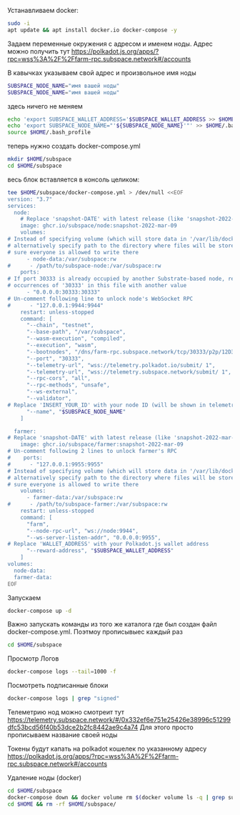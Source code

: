 Устанавливаем docker:
``` bash
sudo -i
apt update && apt install docker.io docker-compose -y
```
Задаем переменные окружения с адресом и именем ноды. Адрес можно получить тут
https://polkadot.js.org/apps/?rpc=wss%3A%2F%2Ffarm-rpc.subspace.network#/accounts

В кавычках указываем свой адрес и произвольное имя ноды
``` bash
SUBSPACE_NODE_NAME="имя вашей ноды"
SUBSPACE_NODE_NAME="имя вашей ноды"
```

здесь ничего не меняем
``` bash
echo 'export SUBSPACE_WALLET_ADDRESS='$SUBSPACE_WALLET_ADDRESS >> $HOME/.bash_profile
echo 'export SUBSPACE_NODE_NAME="'${SUBSPACE_NODE_NAME}'"' >> $HOME/.bash_profile
source $HOME/.bash_profile
```

теперь нужно создать docker-compose.yml
``` bash
mkdir $HOME/subspace
cd $HOME/subspace
```

весь блок вставляется в консоль целиком:
``` bash
tee $HOME/subspace/docker-compose.yml > /dev/null <<EOF
version: "3.7"
services:
  node:
    # Replace 'snapshot-DATE' with latest release (like 'snapshot-2022-mar-09')
    image: ghcr.io/subspace/node:snapshot-2022-mar-09
    volumes:
# Instead of specifying volume (which will store data in '/var/lib/docker'), you can
# alternatively specify path to the directory where files will be stored, just make
# sure everyone is allowed to write there
      - node-data:/var/subspace:rw
#      - /path/to/subspace-node:/var/subspace:rw
    ports:
# If port 30333 is already occupied by another Substrate-based node, replace all
# occurrences of '30333' in this file with another value
      - "0.0.0.0:30333:30333"
# Un-comment following line to unlock node's WebSocket RPC
#      - "127.0.0.1:9944:9944"
    restart: unless-stopped
    command: [
      "--chain", "testnet",
      "--base-path", "/var/subspace",
      "--wasm-execution", "compiled",
      "--execution", "wasm",
      "--bootnodes", "/dns/farm-rpc.subspace.network/tcp/30333/p2p/12D3KooWPjMZuSYj35ehced2MTJFf95upwpHKgKUrFRfHwohzJXr",
      "--port", "30333",
      "--telemetry-url", "wss://telemetry.polkadot.io/submit/ 1",
      "--telemetry-url", "wss://telemetry.subspace.network/submit/ 1",
      "--rpc-cors", "all",
      "--rpc-methods", "unsafe",
      "--ws-external",
      "--validator",
# Replace 'INSERT_YOUR_ID' with your node ID (will be shown in telemetry)
      "--name", "$SUBSPACE_NODE_NAME"
    ]

  farmer:
# Replace 'snapshot-DATE' with latest release (like 'snapshot-2022-mar-09')
    image: ghcr.io/subspace/farmer:snapshot-2022-mar-09
# Un-comment following 2 lines to unlock farmer's RPC
#    ports:
#      - "127.0.0.1:9955:9955"
# Instead of specifying volume (which will store data in '/var/lib/docker'), you can
# alternatively specify path to the directory where files will be stored, just make
# sure everyone is allowed to write there
    volumes:
      - farmer-data:/var/subspace:rw
#      - /path/to/subspace-farmer:/var/subspace:rw
    restart: unless-stopped
    command: [
      "farm",
      "--node-rpc-url", "ws://node:9944",
      "--ws-server-listen-addr", "0.0.0.0:9955",
# Replace 'WALLET_ADDRESS' with your Polkadot.js wallet address
      "--reward-address", "$SUBSPACE_WALLET_ADDRESS"
    ]
volumes:
  node-data:
  farmer-data:
EOF
```

Запускаем
``` bash
docker-compose up -d
```

Важно запускать команды из того же каталога где был создан файл docker-compose.yml.
Поэтмоу прописывыес каждый раз
``` bash
cd $HOME/subspace
```

Просмотр Логов
``` bash
docker-compose logs --tail=1000 -f
```

Посмотреть подписанные блоки
``` bash
docker-compose logs | grep "signed"
```

Телеметрию нод можно смотреит тут 
https://telemetry.subspace.network/#/0x332ef6e751e25426e38996c51299dfc53bcd56f40b53dce2b2fc8442ae9c4a74
Для этого просто прописываем название своей ноды

Токены будут капать на polkadot кошелек по указанному адресу
https://polkadot.js.org/apps/?rpc=wss%3A%2F%2Ffarm-rpc.subspace.network#/accounts

Удаление ноды (docker)
``` bash
cd $HOME/subspace
docker-compose down && docker volume rm $(docker volume ls -q | grep subspace)
cd $HOME && rm -rf $HOME/subspace/ 
```
